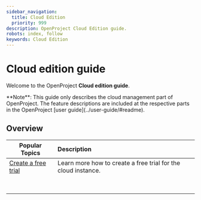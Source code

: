```yaml
---
sidebar_navigation:
  title: Cloud Edition
  priority: 999
description: OpenProject Cloud Edition guide.
robots: index, follow
keywords: Cloud Edition
---
```

# Cloud edition guide

Welcome to the OpenProject **Cloud edition guide**.

<div class="alert alert-info" role="alert">
**Note**: This guide only describes the cloud management part of OpenProject. The feature descriptions are included at the respective parts in the OpenProject [user guide](../user-guide/#readme).
</div>

## Overview

| Popular Topics                                    | Description                                                  |
| ------------------------------------------------- | :----------------------------------------------------------- |
| [Create a free trial](./create-trial-installation) | Learn more how to create a free trial for the cloud instance. |
|                                                   |                                                              |
|                                                   |                                                              |
|                                                   |                                                              |
|                                                   |                                                              |
|                                                   |                                                              |
|                                                   |                                                              |
|                                                   |                                                              |
|                                                   |                                                              |


